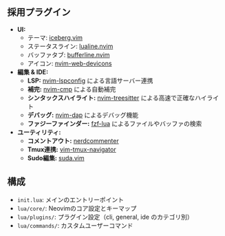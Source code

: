 ## 採用プラグイン

*   **UI:**
    *   テーマ: [iceberg.vim](https://github.com/cocopon/iceberg.vim)
    *   ステータスライン: [lualine.nvim](https://github.com/nvim-lualine/lualine.nvim)
    *   バッファタブ: [bufferline.nvim](https://github.com/akinsho/bufferline.nvim)
    *   アイコン: [nvim-web-devicons](https://github.com/kyazdani42/nvim-web-devicons)
*   **編集 & IDE:**
    *   **LSP:** [nvim-lspconfig](https://github.com/neovim/nvim-lspconfig) による言語サーバー連携
    *   **補完:** [nvim-cmp](https://github.com/hrsh7th/nvim-cmp) による自動補完
    *   **シンタックスハイライト:** [nvim-treesitter](https://github.com/nvim-treesitter/nvim-treesitter) による高速で正確なハイライト
    *   **デバッグ:** [nvim-dap](https://github.com/mfussenegger/nvim-dap) によるデバッグ機能
    *   **ファジーファインダー:** [fzf-lua](https://github.com/ibhagwan/fzf-lua) によるファイルやバッファの検索
*   **ユーティリティ:**
    *   **コメントアウト:** [nerdcommenter](https://github.com/preservim/nerdcommenter)
    *   **Tmux連携:** [vim-tmux-navigator](https://github.com/christoomey/vim-tmux-navigator)
    *   **Sudo編集:** [suda.vim](https://github.com/lambdalisue/suda.vim)

## 構成

-   `init.lua`: メインのエントリーポイント
-   `lua/core/`: Neovimのコア設定とキーマップ
-   `lua/plugins/`: プラグイン設定（cli, general, ide のカテゴリ別）
-   `lua/commands/`: カスタムユーザーコマンド
